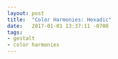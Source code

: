 ```yaml
---
layout: post
title:  "Color Harmonies: Hexadic"
date:   2017-01-01 13:37:11 -0700
tags:
- gestalt
- color harmonies
---
```

